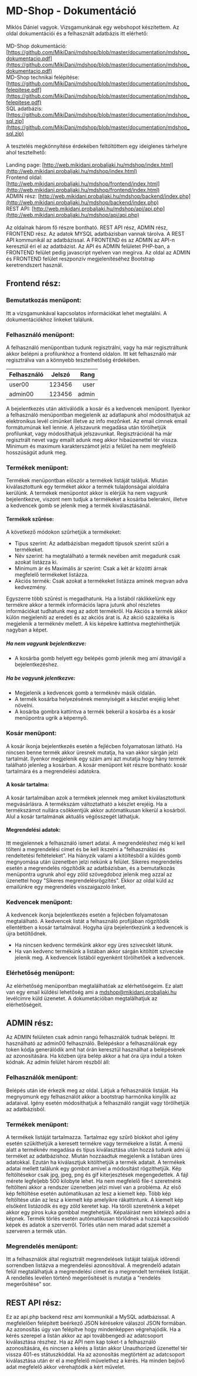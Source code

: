 # MD-Shop - Dokumentáció

Miklós Dániel vagyok. Vizsgamunkának egy webshopot készítettem. Az oldal dokumentációi és a felhasznált adatbázis itt elérhető:<br><br>
MD-Shop dokumentáció: [https://github.com/MikiDani/mdshop/blob/master/documentation/mdshop_dokumentacio.pdf](https://github.com/MikiDani/mdshop/blob/master/documentation/mdshop_dokumentacio.pdf)<br>
MD-Shop technikai felépítése: [https://github.com/MikiDani/mdshop/blob/master/documentation/mdshop_felepitese.pdf](https://github.com/MikiDani/mdshop/blob/master/documentation/mdshop_felepitese.pdf)<br>
SQL adatbázis: [https://github.com/MikiDani/mdshop/blob/master/documentation/mdshop_sql.zip](https://github.com/MikiDani/mdshop/blob/master/documentation/mdshop_sql.zip)<br><br>
A tesztelés megkönnyítése érdekében feltöltöttem egy ideiglenes tárhelyre ahol tesztelhető:<br><br>
Landing page: [http://web.mikidani.probaljaki.hu/mdshop/index.html](http://web.mikidani.probaljaki.hu/mdshop/index.html)<br>
Frontend oldal: [http://web.mikidani.probaljaki.hu/mdshop/frontend/index.html](http://web.mikidani.probaljaki.hu/mdshop/frontend/index.html)<br>
ADMIN rész: [http://web.mikidani.probaljaki.hu/mdshop/backend/index.php](http://web.mikidani.probaljaki.hu/mdshop/backend/index.php)<br>
REST API: [http://web.mikidani.probaljaki.hu/mdshop/api/api.php](http://web.mikidani.probaljaki.hu/mdshop/api/api.php)<br><br>
Az oldalnak három fő részre bontható. REST API rész, ADMIN rész, FRONTEND rész. Az adatok MYSQL adatbázisban vannak tárolva. A REST API kommunikál az adatbázissal. A FRONTEND és az ADMIN az API-n keresztül éri el az adatbázist. Az API és ADMIN felületet PHP-ban, a FRONTEND felület pedig javascript nyelven van megírva. Az oldal az ADMIN és FRONTEND felület reszponzív megjelenítéséhez Bootstrap keretrendszert használ.

## Frontend rész:

### Bemutatkozás menüpont:
Itt a vizsgamunkával kapcsolatos információkat lehet megtalálni. A dokumentációkhoz linkeket találunk.

### Felhasználó menüpont:
A felhasználó menüpontban tudunk regisztrálni, vagy ha már regisztráltunk akkor belépni a profilunkhoz a frontend oldalon. Itt két felhasználó már regisztrálva van a könnyebb tesztelhetőség érdekében.

| Felhasználó | Jelszó | Rang  |
| ----------- |:------:| -----:|
| user00      | 123456 | user  |
| admin00     | 123456 | admin |

A bejelentkezés után aktiválódik a kosár és a kedvencek menüpont. Ilyenkor a felhasználó menüpontban megjelenik az adatlapunk ahol módosíthatjuk az elektronikus levél címünket illetve az info mezőnket.  Az email címnek email formátumúnak kell lennie. A jelszavunk megadása után törölhetjük profilunkat, vagy módosíthatjuk jelszavunkat. 
Regisztrációnál ha már regisztrált nevet vagy emailt adunk meg akkor hibaüzenettel tér vissza. Minimum és maximum karakterszámot jelzi a felület ha nem megfelelő hosszúságút adunk meg.

### Termékek menüpont:
Termékek menüpontban először a termékek listáját találjuk. Miután kiválasztottunk egy terméket akkor a termék tulajdonságai aloldalra kerülünk. A termékek menüpontot akkor is elérjük ha nem vagyunk bejelentkezve, viszont nem tudjuk a termékeket a kosárba belerakni, illetve a kedvencek gomb se jelenik meg a termék kiválasztásánál.
#### Termékek szűrése:
A következő módokon szűrhetjük a termékeket:
- Tipus szerint: Az adatbázisban megadott típusok szerint szűri a termékeket.
- Név szerint: ha megtalálható a termék nevében amit megadunk csak azokat listázza ki.
- Minimum ár és Maximális ár szerint: Csak a két ár közötti árnak megfelelő termékeket listázza.
- Akciós termék: Csak azokat a termékeket listázza aminek megvan adva kedvezmény.

Egyszerre több szűrést is megadhatunk. Ha a listából ráklikkelünk egy termékre akkor a termék információs lapra jutunk ahol részletes információkat tudhatunk meg az adott termékről. Ha Akciós a termék akkor külön megjeleníti az eredeti és az akciós árat is. Az akció százaléka is megjelenik a terméknév mellett. A kis képekre kattintva megtehinthetjük nagyban a képet.
##### Ha nem vagyunk bejelentkezve:
- A kosárba gomb helyett egy belépés gomb jelenik meg ami átnavigál a bejelentkezéshez.
##### Ha be vagyunk jelentkezve:
- Megjelenik a kedvencek gomb a terméknév másik oldalán.
- A termék kosárba helyezésének mennyiségét a készlet erejéig lehet növelni.
- A kosárba gombra kattintva a termék bekerül a kosárba és a kosár menüpontra ugrik a képernyő.

### Kosár menüpont:
A kosár ikonja bejelentkezés esetén a fejlécben folyamatosan látható. Ha nincsen benne termék 
akkor üresnek mutatja, ha van akkor sárgán jelzi tartalmát. Ilyenkor megjelenik egy szám ami azt mutatja hogy hány termék található jelenleg a kosárban. A kosár menüpont két részre bontható: kosár tartalmára és a megrendelési adatokra.
#### A kosár tartalma:
A kosár tartalmában azok a termékek jelennek meg amiket kiválasztottunk megvásárlásra. A termékszám változtatható a készlet erejéig. Ha a termékszámot nullára csökkentjük akkor autómatikusan kikerül a kosárból. Alul a kosár tartalmának aktuális végösszegét láthatjuk.
#### Megrendelési adatok:
Itt megjelennek a felhasználó ismert adatai. A megrendeléshez még ki kell tölteni a megrendelési címet és be kell ikszelni a "felhasználási és rendeltetési feltételeket". Ha hiányzik valami a kitöltésből a küldés gomb megnyomása után üzenetben jelzi nekünk a felület. Sikeres megrendelés esetén a megrendelés rögzítődik az adatbázisban, és a bemutatkozás menüpontra ugrunk ahol egy zöld szövegdoboz jelenik meg azzal az üzenettel hogy "Sikeres megrendelésrögzítés". Ekkor az oldal küld az emailünkre egy megrendelés visszaigazoló linket.

### Kedvencek menüpont:
A kedvencek ikonja bejelentkezés esetén a fejlécben folyamatosan megtalálható. A kedvencek listát a felhasználó profijában rögzítődik ellentétben a kosár tartalmával. Hogyha újra bejelentkezünk a kedvencek is újra betöltődnek.
- Ha nincsen kedvenc termékünk akkor egy üres szivecskét látunk.
- Ha van kedvenc termékünk a listában akkor sárgán kitöltött szivecske jelenik meg.
A kedvencek listából egyenként törölhetőek a kedvencek.
### Elérhetőség menüpont:
Az elérhetőség menüpontban megtalálhatóak az elérhetőségeim. Ez alatt van egy email küldési lehetőség ami a mdshop@mikidani.probaljaki.hu levélcímre küld üzenetet. A dokumetációban megtalálhatjuk az elérhetőségeit.

## ADMIN rész:

Az ADMIN felületen csak admin rangú felhasználók tudnak belépni. Itt használható az admin00 felhasználó. Belépéskor a felhasználónak egy token kódja generálódik amit hat órán keresztül használhat a belépésének az azonosítására. Ha közben újra belép akkor a hat óra újra indul a token kódnak.
Az admin felület három részből áll:

### Felhasználók menüpont:
Belépés után ide érkezik meg az oldal. Látjuk a felhasználók listáját. Ha megnyomunk egy felhasználót akkor a bootstrap harmónika kinyílik az adataival. Igény esetén módosíthatjuk a felhasználó rangját vagy törölhetjük az adatbázisból.

### Termékek menüpont:
A termékek listáját tartalmazza. Tartalmaz egy szűrő blokkot ahol igény esetén szűkíthetjük a keresett termékre vagy termékekre a listát. A menü alatt a terméknév megadása és típus kiválasztása után hozzá tudunk adni új terméket az adatbázishoz. Miután hozzáadtuk megjelenik a listában üres adatokkal. Ezután ha kiválasztjuk kitölthetjük a termék adatait. A termékek adatai mellett találunk egy gombot amivel a módosítást rögzíthetjük.
Kép feltöltésekor csak jpg, jpeg, png és gif kiterjesztések megengedettek. A fájl mérete legfeljebb 500 kilobyte lehet. Ha nem megfelelő file-t szeretnénk feltölteni akkor a rendszer üzenetben jelzi mivel van a probléma. Az első kép feltöltése esetén autómatikusan az lesz a kiemelt kép. Több kép feltöltése után az lesz a kiemelt kép amelyikre rákattintunk. A kiemelt kép elsőként listázódik és egy zöld keretet kap. Ha töröli szeretnénk a képet akkor egy piros kuka gombbal megtehetjük. Képaláírást nem kötelező adni a képnek. Termék törlés esetén autómatikusan törlődnek a hozzá kapcsolódó képek és adatok a szerverről. Törlés után nem marad adat szemét a szerveren a termék után.

### Megrendelés menüpont:
Itt a felhasználók által regisztrált megrendelések listáját találjuk időrendi sorrendben listázva a megrendelési azonosítóval. A megrendelő adatain felül megtalálhatjuk a megrendelési címet és a megrendelt termékek listáját. A rendellés levélen történő megerősítését is mutatja a "rendelés megerősítése" sor.

## REST API rész:

Ez az api.php backend rész ami kommunikál a MySQL adatbázissal. A megfelelően felépített beérkező JSON kérésekre válaszol JSON formában. Az azonosítás úgy van felépítve hogy mindenképpen végrehajódik. Ha a kérés szerepel a listán akkor az api továbbengedi az adatcsoport kiválasztása részhez. Ha az API nem kap toket-t a felhasználó azonosítására, és nincsen a kérés a listán akkor Unauthorized üzenettel tér vissza 401-es státuszkóddal. Ha az azonosítás megtörtént az adatcsoport kiválasztása után ér el a megfelelő művelethez a kérés. Ha minden bejövő adat megfelelő akkor vérehajtódik a kért művelet.